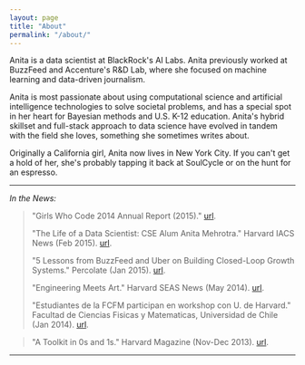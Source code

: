 ```yaml
---
layout: page
title: "About"
permalink: "/about/"
---
```


Anita is a data scientist at BlackRock's AI Labs. Anita previously worked at BuzzFeed and Accenture's R&D Lab, where she focused on machine learning and data-driven journalism.

Anita is most passionate about using computational science and artificial intelligence technologies to solve societal problems, and has a special spot in her heart for Bayesian methods and U.S. K-12 education. Anita's hybrid skillset and full-stack approach to data science have evolved in tandem with the field she loves, something she sometimes writes about.

Originally a California girl, Anita now lives in New York City. If you can't get a hold of her, she's probably tapping it back at SoulCycle or on the hunt for an espresso.

***

*In the News:*

> "Girls Who Code 2014 Annual Report (2015)." [url](https://girlswhocode.com/2014report/).
>
> "The Life of a Data Scientist: CSE Alum Anita Mehrotra." Harvard IACS News (Feb 2015). [url](https://iacs.seas.harvard.edu/news/life-data-scientist-cse-alum-anita-mehrotra).
>
> "5 Lessons from BuzzFeed and Uber on Building Closed-Loop Growth Systems." Percolate (Jan 2015). [url](https://blog.percolate.com/2015/01/5-lessons-buzzfeed-uber-building-closed-loop-growth-systems/).
>
> "Engineering Meets Art." Harvard SEAS News (May 2014). [url](http://www.seas.harvard.edu/news/2014/05/engineering-meets-art).
>
> "Estudiantes de la FCFM participan en workshop con U. de Harvard." Facultad de Ciencias Fisicas y Matematicas, Universidad de Chile (Jan 2014). [url](http://ingenieria.uchile.cl/noticias/98323/estudiantes-de-la-fcfm-participan-en-workshop-con-u-de-harvard).

> "A Toolkit in 0s and 1s." Harvard Magazine (Nov-Dec 2013). [url](http://harvardmagazine.com/2013/11/a-toolkit-in-0s-and-1s).

***